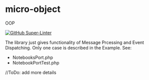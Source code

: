 # micro-object
OOP

[![GitHub Super-Linter](https://github.com/era269/micro-object/workflows/Lint%20Code%20Base/badge.svg)](https://github.com/marketplace/actions/super-linter)


The library just gives functionality of Message Prcessing and Event Dispatching.
Only one case is described in the Example. See:
* NotebooksPort.php
* NotebookPortTest.php

//ToDo: add more details
